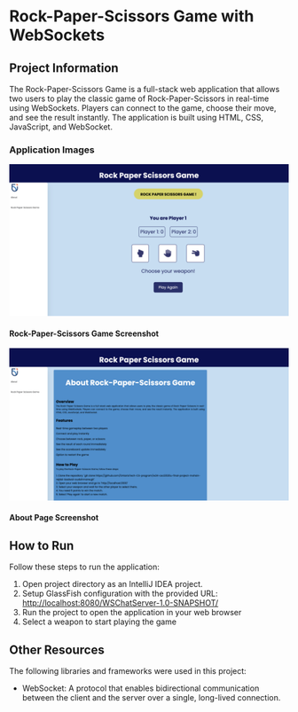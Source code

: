 # Rock-Paper-Scissors Game with WebSockets

## Project Information

The Rock-Paper-Scissors Game is a full-stack web application that allows two users to play the classic game of Rock-Paper-Scissors in real-time using WebSockets. Players can connect to the game, choose their move, and see the result instantly. The application is built using HTML, CSS, JavaScript, and WebSocket.

### Application Images
![RockPaperScissorsScreenshot](rockPaperScissorsScreenshot.png)
#### Rock-Paper-Scissors Game Screenshot

![AboutScreenshot](aboutScreenshot.png)
#### About Page Screenshot


## How to Run

Follow these steps to run the application:

1. Open project directory as an IntelliJ IDEA project.
2. Setup GlassFish configuration with the provided URL: [http://localhost:8080/WSChatServer-1.0-SNAPSHOT/](http://localhost:8080/WSChatServer-1.0-SNAPSHOT/)
3. Run the project to open the application in your web browser
4. Select a weapon to start playing the game

## Other Resources

The following libraries and frameworks were used in this project:

- WebSocket: A protocol that enables bidirectional communication between the client and the server over a single, long-lived connection.
